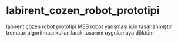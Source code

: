 # labirent_cozen_robot_prototipi

labirent çözen robot prototipi MEB robot yarışması için tasarlanmıştır
tremaux algoritması kullanılarak tasarımı uygulamaya döktüm
